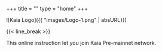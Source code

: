 +++
title = ""
type = "home"
+++


![Kaia Logo]({{ "images/Logo-1.png" | absURL}})
<!-- ![Kaia Logo](https://raw.githubusercontent.com/klaytn/klaytn-pre-cypress-setup-workshop/main/static/images/Logo-1.png) -->

<!-- # CCO Onboarding - Pre-mainnet -->

{{< line_break >}}

This online instruction let you join Kaia Pre-mainnet network.    
